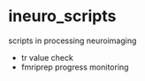 # ineuro_scripts
scripts in processing neuroimaging

* tr value check
* fmriprep progress monitoring
